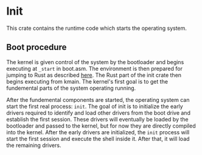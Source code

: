 # Init
This crate contains the runtime code which starts the operating system.

## Boot procedure
The kernel is given control of the system by the bootloader and begins executing at `_start` in boot.asm. The environment is then prepared for jumping to Rust as described [here](./boot.asm.md). The Rust part of the init crate then begins executing from kmain. The kernel's first goal is to get the fundemental parts of the system operating running.

After the fundemental components are started, the operating system can start the first real process: `init`. The goal of init is to initialize the early drivers required to identify and load other drivers from the boot drive and establish the first session. These drivers will eventually be loaded by the bootloader and passed to the kernel, but for now they are directly compiled into the kernel. After the early drivers are initialized, the `init` process will start the first session and execute the shell inside it. After that, it will load the remaining drivers.